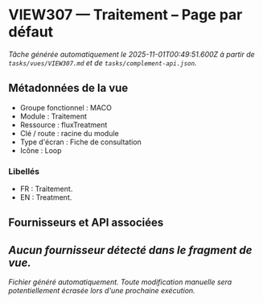 # VIEW307 — Traitement – Page par défaut

_Tâche générée automatiquement le 2025-11-01T00:49:51.600Z à partir de `tasks/vues/VIEW307.md` et de `tasks/complement-api.json`._

## Métadonnées de la vue

- Groupe fonctionnel : MACO
- Module : Traitement
- Ressource : fluxTreatment
- Clé / route : racine du module
- Type d'écran : Fiche de consultation
- Icône : Loop

### Libellés
- FR : Traitement.
- EN : Treatment.

## Fournisseurs et API associées

_Aucun fournisseur détecté dans le fragment de vue._
---

_Fichier généré automatiquement. Toute modification manuelle sera potentiellement écrasée lors d'une prochaine exécution._
